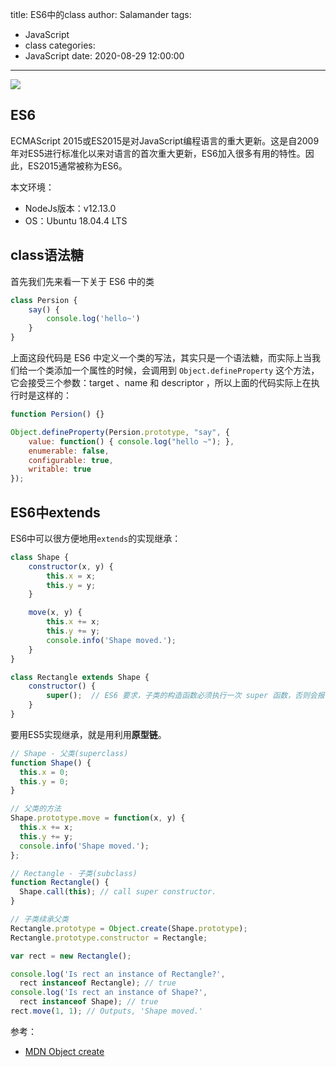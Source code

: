 title: ES6中的class
author: Salamander
tags:
  - JavaScript
  - class
categories:
  - JavaScript
date: 2020-08-29 12:00:00
---
![](https://s1.ax1x.com/2020/08/30/dbt2p6.png)

## ES6
ECMAScript 2015或ES2015是对JavaScript编程语言的重大更新。这是自2009年对ES5进行标准化以来对语言的首次重大更新，ES6加入很多有用的特性。因此，ES2015通常被称为ES6。

本文环境：
* NodeJs版本：v12.13.0
* OS：Ubuntu 18.04.4 LTS

<!-- more -->


## class语法糖


首先我们先来看一下关于 ES6 中的类
```JavaScript
class Persion {
    say() {
        console.log('hello~')
    }
}
```
上面这段代码是 ES6 中定义一个类的写法，其实只是一个语法糖，而实际上当我们给一个类添加一个属性的时候，会调用到 `Object.defineProperty` 这个方法，它会接受三个参数：target 、name 和 descriptor ，所以上面的代码实际上在执行时是这样的：
```JavaScript
function Persion() {}

Object.defineProperty(Persion.prototype, "say", {
    value: function() { console.log("hello ~"); },
    enumerable: false,
    configurable: true,
    writable: true
});
```

## ES6中extends
ES6中可以很方便地用`extends`的实现继承：
```JavaScript
class Shape {
    constructor(x, y) {
        this.x = x;
        this.y = y;
    }

    move(x, y) {
        this.x += x;
        this.y += y;
        console.info('Shape moved.');
    }
}

class Rectangle extends Shape {
    constructor() {
        super();  // ES6 要求，子类的构造函数必须执行一次 super 函数，否则会报错。
    }
}
```
要用ES5实现继承，就是用利用**原型链**。
```JavaScript
// Shape - 父类(superclass)
function Shape() {
  this.x = 0;
  this.y = 0;
}

// 父类的方法
Shape.prototype.move = function(x, y) {
  this.x += x;
  this.y += y;
  console.info('Shape moved.');
};

// Rectangle - 子类(subclass)
function Rectangle() {
  Shape.call(this); // call super constructor.
}

// 子类续承父类
Rectangle.prototype = Object.create(Shape.prototype);
Rectangle.prototype.constructor = Rectangle;

var rect = new Rectangle();

console.log('Is rect an instance of Rectangle?',
  rect instanceof Rectangle); // true
console.log('Is rect an instance of Shape?',
  rect instanceof Shape); // true
rect.move(1, 1); // Outputs, 'Shape moved.'
```









参考：
* [MDN Object create](https://developer.mozilla.org/zh-CN/docs/Web/JavaScript/Reference/Global_Objects/Object/create)